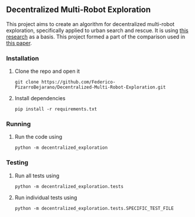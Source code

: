 ## Decentralized Multi-Robot Exploration
This project aims to create an algorithm for decentralized multi-robot exploration, specifically applied to urban search and rescue. It is using [this research](https://www.researchgate.net/publication/235642260_Distributed_Value_Functions_for_Multi-Robot_Exploration_a_Position_Paper) as a basis. This project formed a part of the comparison used in [this paper](https://ieeexplore.ieee.org/document/9963690).


### Installation
1. Clone the repo and open it

    `git clone https://github.com/Federico-PizarroBejarano/Decentralized-Multi-Robot-Exploration.git`

2. Install dependencies

    `pip install -r requirements.txt`


### Running
1. Run the code using

    `python -m decentralized_exploration`

### Testing
1. Run all tests using 

    `python -m decentralized_exploration.tests`

2. Run individual tests using

    `python -m decentralized_exploration.tests.SPECIFIC_TEST_FILE`
